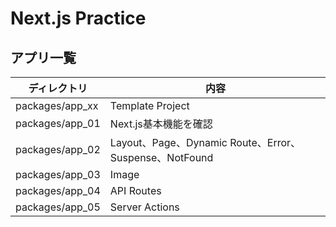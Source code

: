 # Next.js Practice

## アプリ一覧

| ディレクトリ    | 内容                                                   |
| --------------- | ------------------------------------------------------ |
| packages/app_xx | Template Project                                       |
| packages/app_01 | Next.js基本機能を確認                                  |
| packages/app_02 | Layout、Page、Dynamic Route、Error、Suspense、NotFound |
| packages/app_03 | Image                                                  |
| packages/app_04 | API Routes                                             |
| packages/app_05 | Server Actions                                         |
